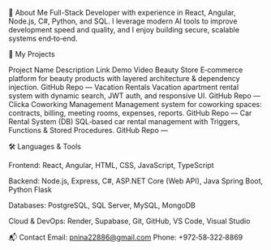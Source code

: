 🌟 About Me Full-Stack Developer with experience in React, Angular, Node.js, C#, Python, and SQL. I leverage modern AI tools to improve development speed and quality, and I enjoy building secure, scalable systems end‑to‑end.

📂 My Projects

Project Name	Description	Link	Demo Video
Beauty Store	E‑commerce platform for beauty products with layered architecture & dependency injection.	GitHub Repo	—
Vacation Rentals	Vacation apartment rental system with dynamic search, JWT auth, and responsive UI.	GitHub Repo	—
Clicka Coworking Management	Management system for coworking spaces: contracts, billing, meeting rooms, expenses, reports.	GitHub Repo	—
Car Rental System (DB)	SQL‑based car rental management with Triggers, Functions & Stored Procedures.	GitHub Repo	—

🛠️ Languages & Tools

Frontend: React, Angular, HTML, CSS, JavaScript, TypeScript

Backend: Node.js, Express, C#, ASP.NET Core (Web API), Java Spring Boot, Python Flask

Databases: PostgreSQL, SQL Server, MySQL, MongoDB

Cloud & DevOps: Render, Supabase, Git, GitHub, VS Code, Visual Studio

📬 Contact
Email: pnina22886@gmail.com
Phone: +972‑58‑322‑8869

